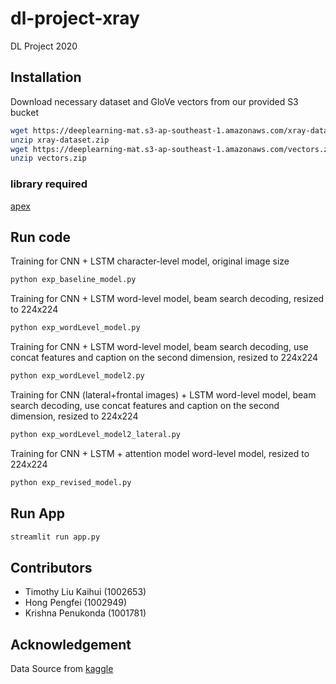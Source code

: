 # dl-project-xray

DL Project 2020

## Installation

Download necessary dataset and GloVe vectors from our provided S3 bucket

```bash
wget https://deeplearning-mat.s3-ap-southeast-1.amazonaws.com/xray-dataset.zip
unzip xray-dataset.zip
wget https://deeplearning-mat.s3-ap-southeast-1.amazonaws.com/vectors.zip
unzip vectors.zip
```

### library required

[apex](https://github.com/NVIDIA/apex)

## Run code

Training for CNN + LSTM character-level model, original image size
```python
python exp_baseline_model.py
```

Training for CNN + LSTM word-level model, beam search decoding, resized to 224x224
```python
python exp_wordLevel_model.py
```

Training for CNN + LSTM word-level model, beam search decoding, use concat features and caption on the second dimension, resized to 224x224
```python
python exp_wordLevel_model2.py
```

Training for CNN (lateral+frontal images) + LSTM word-level model, beam search decoding, use concat features and caption on the second dimension, resized to 224x224
```python
python exp_wordLevel_model2_lateral.py
```

Training for CNN + LSTM + attention model word-level model, resized to 224x224
```python
python exp_revised_model.py
```

## Run App
```python
streamlit run app.py
```

## Contributors
* Timothy Liu Kaihui (1002653)
* Hong Pengfei (1002949)
* Krishna Penukonda (1001781)

## Acknowledgement
Data Source from [kaggle](https://www.kaggle.com/raddar/chest-xrays-indiana-university/data#)